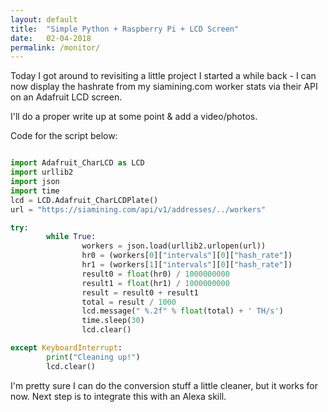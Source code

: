 ```yaml
---
layout: default
title:  "Simple Python + Raspberry Pi + LCD Screen"
date:   02-04-2018
permalink: /monitor/
---
```



Today I got around to revisiting a little project I started a while back - I can now display the hashrate from my siamining.com worker stats via their API on an Adafruit LCD screen. 

I'll do a proper write up at some point & add a video/photos. 

Code for the script below:

```python

import Adafruit_CharLCD as LCD
import urllib2
import json
import time
lcd = LCD.Adafruit_CharLCDPlate()
url = "https://siamining.com/api/v1/addresses/../workers"

try:
        while True:
                workers = json.load(urllib2.urlopen(url))
                hr0 = (workers[0]["intervals"][0]["hash_rate"])
                hr1 = (workers[1]["intervals"][0]["hash_rate"])
                result0 = float(hr0) / 1000000000
                result1 = float(hr1) / 1000000000
                result = result0 + result1
                total = result / 1000
                lcd.message(" %.2f" % float(total) + ' TH/s')
                time.sleep(30)
                lcd.clear()

except KeyboardInterrupt:
        print("Cleaning up!")
        lcd.clear()
```

I'm pretty sure I can do the conversion stuff a little cleaner, but it works for now. Next step is to integrate this with an Alexa skill.




